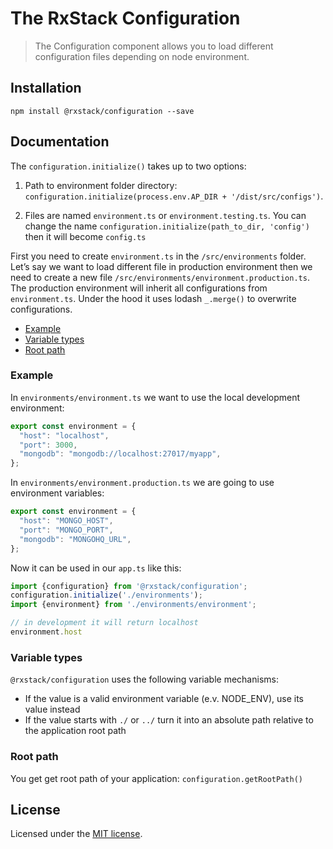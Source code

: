 # The RxStack Configuration

> The Configuration component allows you to load different configuration files depending on node environment.

## Installation

```
npm install @rxstack/configuration --save
```

## Documentation

The `configuration.initialize()` takes up to two options:

1. Path to environment folder directory: `configuration.initialize(process.env.AP_DIR + '/dist/src/configs')`.

2. Files are named `environment.ts` or `environment.testing.ts`. 
You can change the name `configuration.initialize(path_to_dir, 'config')` then it will become `config.ts`

First you need to create `environment.ts` in the `/src/environments` folder. 
Let’s say we want to load different file in production environment 
then we need to create a new file `/src/environments/environment.production.ts`.
The production environment will inherit all configurations from `environment.ts`. 
Under the hood it uses lodash `_.merge()` to overwrite configurations.

* [Example](#example)
* [Variable types](#variable-types)
* [Root path](#root-path)


### <a name="example"></a>  Example
In `environments/environment.ts` we want to use the local development environment:

```typescript
export const environment = {
  "host": "localhost",
  "port": 3000,
  "mongodb": "mongodb://localhost:27017/myapp",
};
```

In `environments/environment.production.ts` we are going to use environment variables:

```typescript
export const environment = {
  "host": "MONGO_HOST",
  "port": "MONGO_PORT",
  "mongodb": "MONGOHQ_URL",
};
```

Now it can be used in our `app.ts` like this:

```typescript
import {configuration} from '@rxstack/configuration';
configuration.initialize('./environments');
import {environment} from './environments/environment';

// in development it will return localhost
environment.host
```

### <a name="variable-types"></a> Variable types
`@rxstack/configuration` uses the following variable mechanisms:

- If the value is a valid environment variable (e.v. NODE_ENV), use its value instead
- If the value starts with `./` or `../` turn it into an absolute path relative to the application root path

### <a name="root-path"></a> Root path
You get get root path of your application: `configuration.getRootPath()`

## License

Licensed under the [MIT license](../../LICENSE).

